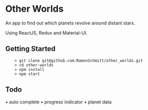 # Other Worlds

An app to find out which planets revolve around distant stars.

Using ReactJS, Redux and Material-UI.

## Getting Started


```
	> git clone git@github.com:RamonSchmitt/other_worlds.git
	> cd other-worlds
	> npm install
	> npm start
```

## Todo

• auto complete
• progress indicator
• planet data

